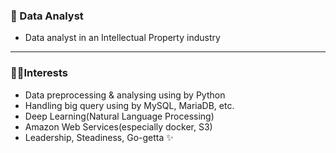 ### 💾 Data Analyst

- Data analyst in an Intellectual Property industry

---

### 🐱‍🏍Interests

- Data preprocessing & analysing using by Python
- Handling big query using by MySQL, MariaDB, etc.
- Deep Learning(Natural Language Processing) 
- Amazon Web Services(especially docker, S3)
- Leadership, Steadiness, Go-getta ✨
